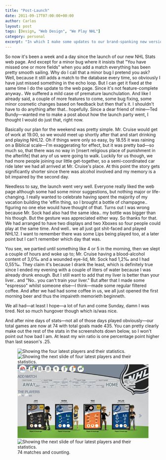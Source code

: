 ```yaml
---
title: "Post-Launch"
date: 2011-09-17T07:00:00+00:00
author: Carlos
layout: post
tags: [Design, "Web Design", "We Play NHL"]
category: personal
excerpt: "In which I make some updates to our brand-spanking new version of our NHL statistics tracking tool."
---
```

So now it's been a week and a day since the launch of our new NHL Stats web page. And except for a minor bug where it insists that "You have missed one or more fields" when you add a match everything has been pretty smooth sailing. Why do I call that a minor bug I pretend you ask? Well, because it still adds a match to the database every time, so obviously I have just missed something in the echo loop. But I can get it fixed at the same time I do the update to the web page. Since it's not feature-complete anyway.. We suffered a mild case of premature launchulation. And like I already said, a couple of more features to come, some bug fixing, some minor cosmetic changes based on feedback but then that's it. I shouldn't have to do anything after that.. hopefully. Since a dear friend of mine—Ted Bundy—wanted me to make a post about how the launch party went, I thought I would do just that, right now.

Basically our plan for the weekend was pretty simple. Mr. Cruise would get of work at 19.00, so we would meet up shortly after that and start drinking and playing NHL12. Oh if things were only so easy, by 18.55 it was raining on a Biblical scale—I'm exaggerating for effect, but it was pretty bad—so much so, that there was no way in [insert religious place of punishment in the afterlife] that any of us were going to walk. Luckily for us though, we had more people joining our little get-together, so a semi-coordinated car ride later we had all arrived at Mr. Cruise's place. At this point the story gets significantly shorter since there was alcohol involved and my memory is a bit impaired by the second day.

Needless to say, the launch went very well. Everyone really liked the web page although some had some minor suggestions, but nothing major or life-changing. I really wanted to celebrate having spent the majority of my vacation building the 'effin thing, so I brought a bottle of champagne.. figuring no one else would have thought of that. Turns out I was wrong because Mr. Sock had also had the same idea.. my bottle was bigger than his though. But the gesture was appreciated either way. So thanks for that. We had arranged to have two displays and two Xboxes so four people could play at the same time. And well.. we all just got shit-faced and played NHL12. I want to remember there was some Lips being played too, at a later point but I can't remember which day that was.

You see, we partied until something like 4 or 5 in the morning, then we slept a couple of hours and woke up to; Mr. Cruise having a blood-alcohol content of 3,0‰ and a wounded eye-lid, Mr. Sock had 1,2‰ and I had 0,55‰. They claim it's because I drank the least, which is definitely true since I ended my evening with a couple of liters of water because I was already drunk enough. But I still want to add that my liver is better than your liver.. and "No.. you can't train your liver." But after that I made some "espresso" whilst someone else—I think—made some regular filtered coffee. And after we had had some coffee in us, we all just opened the first morning beer and thus the impaireth memorieth beginneth.

We all had—at least I hope—a lot of fun and come Sunday, damn I was tired. Not so much hungover though which is/was nice.

And after nine days of stats—not all of those days played obviously—our total games are now at 74 with total goals made 435. You can pretty clearly make out the rest of the stats in the screenshots down below, so I won't point out how bad I am. At least my win ratio is one percentage point higher than last season's .25.

<figure>
    <img class="js-lazy-load" data-original="/assets/posts/2011/09/18_weekLater.jpg" alt="Showing the four latest players and their statistics."><img class="js-lazy-load" data-original="/assets/posts/2011/09/19_weekLater.jpg" alt="Showing the next slide of four latest players and their statistics.">
  <noscript>
    <img src="/assets/posts/2011/09/18_weekLater.jpg" alt="Showing the four latest players and their statistics."><img class="js-lazy-load" data-original="/assets/posts/2011/09/19_weekLater.jpg" alt="Showing the next slide of four latest players and their statistics.">
  </noscript>
  <figcaption>74 matches and counting.</figcaption>
</figure>